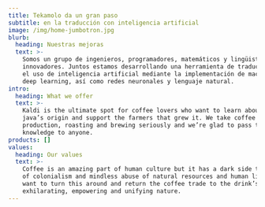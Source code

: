 ```yaml
---
title: Tekamolo da un gran paso
subtitle: en la traducción con inteligencia artificial
image: /img/home-jumbotron.jpg
blurb:
  heading: Nuestras mejoras
  text: >-
    Somos un grupo de ingenieros, programadores, matemáticos y lingüistas
    innovadores. Juntos estamos desarrollando una herramienta de traducción con
    el uso de inteligencia artificial mediante la implementación de machine y
    deep learning, así como redes neuronales y lenguaje natural.
intro:
  heading: What we offer
  text: >-
    Kaldi is the ultimate spot for coffee lovers who want to learn about their
    java’s origin and support the farmers that grew it. We take coffee
    production, roasting and brewing seriously and we’re glad to pass that
    knowledge to anyone.
products: []
values:
  heading: Our values
  text: >-
    Coffee is an amazing part of human culture but it has a dark side too – one
    of colonialism and mindless abuse of natural resources and human lives. We
    want to turn this around and return the coffee trade to the drink’s
    exhilarating, empowering and unifying nature.
---
```



